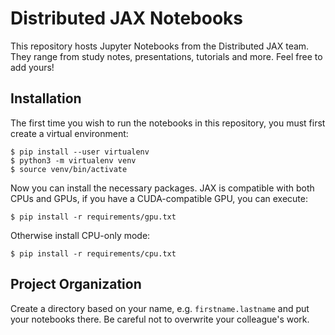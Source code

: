Distributed JAX Notebooks
================================================================================

This repository hosts Jupyter Notebooks from the Distributed JAX team. They
range from study notes, presentations, tutorials and more. Feel free to add
yours!

Installation
--------------------------------------------------------------------------------

The first time you wish to run the notebooks in this repository, you must first
create a virtual environment:

```console
$ pip install --user virtualenv
$ python3 -m virtualenv venv
$ source venv/bin/activate
```

Now you can install the necessary packages. JAX is compatible with both CPUs and
GPUs, if you have a CUDA-compatible GPU, you can execute:

```console
$ pip install -r requirements/gpu.txt
```

Otherwise install CPU-only mode:

```console
$ pip install -r requirements/cpu.txt
```

Project Organization
--------------------------------------------------------------------------------

Create a directory based on your name, e.g. `firstname.lastname` and put your
notebooks there. Be careful not to overwrite your colleague's work.
